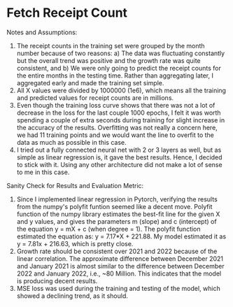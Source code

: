 # Fetch Receipt Count

Notes and Assumptions:
1. The receipt counts in the training set were grouped by the month number because of two reasons: a) The data was fluctuating constantly but the overall trend was positive and the growth rate was quite consistent, and b) We were only going to predict the receipt counts for the entire months in the testing time. Rather than aggregating later, I aggregated early and made the training set simple.
2. All X values were divided by 1000000 (1e6), which means all the training and predicted values for receipt counts are in millions.
3. Even though the training loss curve shows that there was not a lot of decrease in the loss for the last couple 1000 epochs, I felt it was worth spending a couple of extra seconds during training for slight increase in the accuracy of the results. Overfitting was not really a concern here, we had 11 training points and we would want the line to overfit to the data as much as possible in this case.
4. I tried out a fully connected neural net with 2 or 3 layers as well, but as simple as linear regression is, it gave the best results. Hence, I decided to stick with it. Using any other architecture did not make a lot of sense to me in this case.

Sanity Check for Results and Evaluation Metric:
1. Since I implemented linear regression in Pytorch, verifying the results from the numpy's polyfit funtion seemed like a decent move. Polyfit function of the numpy library estimates the best-fit line for the given X and y values, and gives the parameters m (slope) and c (intercept) of the equation y = mX + c (when degree = 1). The polyfit function estimated the equation as: y = 7.17*X + 221.88. My model estimated it as y = 7.81x + 216.63, which is pretty close. 
2. Growth rate should be consistent over 2021 and 2022 because of the linear correlation. The approximate difference between December 2021 and January 2021 is almost similar to the difference between December 2022 and January 2022, i.e., ~80 Million. This indicates that the model is producing decent results.
3. MSE loss was used during the training and testing of the model, which showed a declining trend, as it should.
